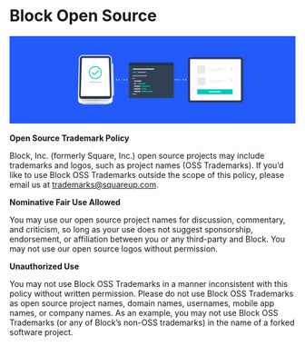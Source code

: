 # Block Open Source

<a href="https://square.com/"><img src="profile/banner.png"></a>

**Open Source Trademark Policy**

Block, Inc. (formerly Square, Inc.) open source projects may include trademarks and logos, such as project names (OSS Trademarks). If you’d like to use Block OSS Trademarks outside the scope of this policy, please email us at [trademarks@squareup.com](mailto:trademarks@squareup.com).

**Nominative Fair Use Allowed**

You may use our open source project names for discussion, commentary, and criticism, so long as your use does not suggest sponsorship, endorsement, or affiliation between you or any third-party and Block. You may not use our open source logos without permission.

**Unauthorized Use**

You may not use Block OSS Trademarks in a manner inconsistent with this policy without written permission. Please do not use Block OSS Trademarks as open source project names, domain names, usernames, mobile app names, or company names. As an example, you may not use Block OSS Trademarks (or any of Block’s non-OSS trademarks) in the name of a forked software project.


